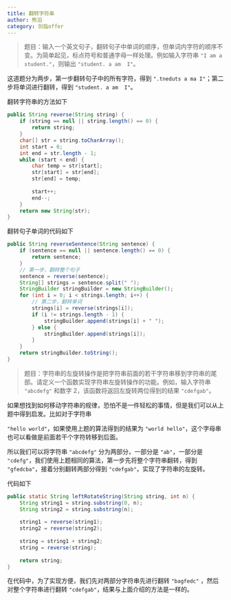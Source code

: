```yaml
---
title: 翻转字符串
author: 熊滔
category: 剑指offer
---
```


> 题目：输入一个英文句子，翻转句子中单词的顺序，但单词内字符的顺序不变。为简单起见，标点符号和普通字母一样处理。例如输入字符串 `"I am a student."`，则输出 `"student. a am  I"`。

这道题分为两步，第一步翻转句子中的所有字符，得到 `".tneduts a ma I"`；第二步将单词进行翻转，得到 `"student. a am  I"`。

翻转字符串的方法如下

```java
public String reverse(String string) {
    if (string == null || string.length() == 0) {
        return string;
    }
    char[] str = string.toCharArray();
    int start = 0;
    int end = str.length - 1;
    while (start < end) {
        char temp = str[start];
        str[start] = str[end];
        str[end] = temp;
        
        start++;
        end--;
    }
    return new String(str);
}
```

翻转句子单词的代码如下

```java
public String reverseSentence(String sentence) {
    if (sentence == null || sentence.length() == 0) {
        return sentence;
    }
    // 第一步，翻转整个句子
    sentence = reverse(sentence);
    String[] strings = sentence.split(" ");
    StringBuilder stringBuilder = new StringBuilder();
    for (int i = 0; i < strings.length; i++) {
        // 第二步，翻转单词
        strings[i] = reverse(strings[i]);
        if (i != strings.length - 1) { 
            stringBuilder.append(strings[i] + " ");
        } else {
            stringBuilder.append(strings[i]);
        }
    }
    return stringBuilder.toString();
}
```

> 题目：字符串的左旋转操作是把字符串前面的若干字符串移到字符串的尾部。请定义一个函数实现字符串左旋转操作的功能。例如，输入字符串 `"abcdefg"` 和数字 $2$，该函数将返回左旋转两位得到的结果 `"cdefgab"`。

如果想找到如何移动字符串的规律，恐怕不是一件轻松的事情，但是我们可以从上题中得到启发。比如对于字符串

`"hello world"`，如果使用上题的算法得到的结果为 `"world hello"`，这个字母串也可以看做是前面若干个字符转移到后面。

所以我们可以将字符串 `"abcdefg"` 分为两部分，一部分是 `"ab"`，一部分是 `"cdefg"`，我们使用上题相同的算法，第一步先将整个字符串翻转，得到 `"gfedcba"`，接着分别翻转两部分得到 `"cdefgab"`，实现了字符串的左旋转。

代码如下

```java
public static String leftRotateString(String string, int n) {
    String string1 = string.substring(0, n);
    String string2 = string.substring(n);
    
    string1 = reverse(string1);
    string2 = reverse(string2);
    
    string = string1 + string2;
    string = reverse(string);
    
    return string;
}
```

在代码中，为了实现方便，我们先对两部分字符串先进行翻转 `"bagfedc"` ，然后对整个字符串进行翻转 `"cdefgab"`，结果与上面介绍的方法是一样的。

<Disqus />